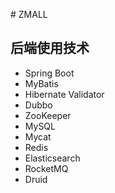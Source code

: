 ﻿﻿﻿# ZMALL## 后端使用技术- Spring Boot- MyBatis- Hibernate Validator- Dubbo- ZooKeeper- MySQL- Mycat- Redis- Elasticsearch- RocketMQ- Druid